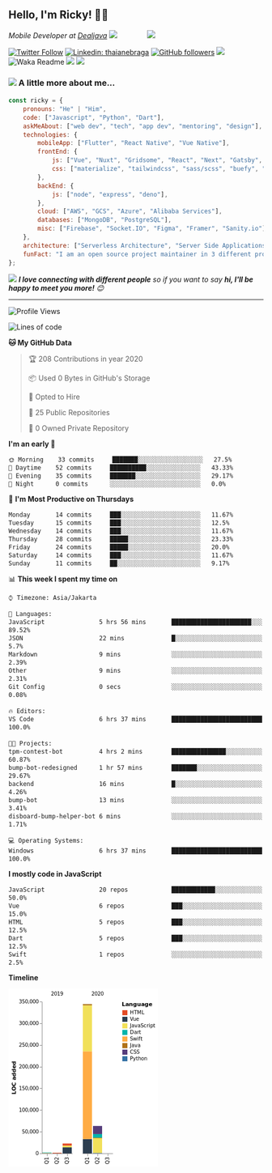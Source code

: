 ## Hello, I'm Ricky! 🙏🏻
<img align='right' src="https://media.giphy.com/media/M9gbBd9nbDrOTu1Mqx/giphy.gif" width="230">
<p><em>Mobile Developer at <a href="https://dealjava.com">Dealjava</a> <img src="https://media.giphy.com/media/WUlplcMpOCEmTGBtBW/giphy.gif" width="30"> 
</em></p>

[![Twitter Follow](https://img.shields.io/twitter/follow/RickyDoesCode?label=RickyDoesCode)](https://twitter.com/RickyDoesCode)
[![Linkedin: thaianebraga](https://img.shields.io/badge/-Ricky-blue?style=flat-square&logo=Linkedin&logoColor=white&link=https://www.linkedin.com/in/audrick)](https://www.linkedin.com/in/audrick)
[![GitHub followers](https://img.shields.io/github/followers/RickyDoesCode?label=RickyDoesCode&style=social)](https://github.com/RickyDoesCode)
![](https://visitor-badge.glitch.me/badge?page_id=RickyDoesCode.RickyDoesCode)
![Waka Readme](https://github.com/anmol098/anmol098/workflows/Waka%20Readme/badge.svg)
[![](https://img.shields.io/badge/-instagram-blueviolet?logo=instagram&logoColor=white)](https://instagram.com/designsbyricky)
[![](https://img.shields.io/badge/-others-orange)](https://linktr.ee/designsbyricky)

### <img src="https://media.giphy.com/media/VgCDAzcKvsR6OM0uWg/giphy.gif" width="50"> A little more about me...  

```javascript
const ricky = {
    pronouns: "He" | "Him",
    code: ["Javascript", "Python", "Dart"],
    askMeAbout: ["web dev", "tech", "app dev", "mentoring", "design"],
    technologies: {
        mobileApp: ["Flutter", "React Native", "Vue Native"],
        frontEnd: {
            js: ["Vue", "Nuxt", "Gridsome", "React", "Next", "Gatsby", "Flutter Web"],
            css: ["materialize", "tailwindcss", "sass/scss", "buefy", "material design"]
        },
        backEnd: {
            js: ["node", "express", "deno"],
        },
        cloud: ["AWS", "GCS", "Azure", "Alibaba Services"],
        databases: ["MongoDB", "PostgreSQL"],
        misc: ["Firebase", "Socket.IO", "Figma", "Framer", "Sanity.io"]
    },
    architecture: ["Serverless Architecture", "Server Side Applications", "Single Page Applications", "Microservice Servers", "MVC"],
    funFact: "I am an open source project maintainer in 3 different projects"
};
```

<img src="https://media.giphy.com/media/LnQjpWaON8nhr21vNW/giphy.gif" width="60"> <em><b>I love connecting with different people</b> so if you want to say <b>hi, I'll be happy to meet you more!</b> 😊</em>

---
<!--START_SECTION:waka-->
![Profile Views](http://img.shields.io/badge/Profile%20Views-7-blue)

![Lines of code](https://img.shields.io/badge/From%20Hello%20World%20I've%20written-1.3%20million%20Lines%20of%20code-blue)

**🐱 My GitHub Data** 

> 🏆 208 Contributions in year 2020
 > 
> 📦 Used 0 Bytes in GitHub's Storage 
 > 
> 💼 Opted to Hire
 > 
> 📜 25 Public Repositories 
 > 
> 🔑 0 Owned Private Repository 
 > 
**I'm an early 🐤** 

```text
🌞 Morning    33 commits     ███████░░░░░░░░░░░░░░░░░░   27.5% 
🌆 Daytime    52 commits     ██████████░░░░░░░░░░░░░░░   43.33% 
🌃 Evening    35 commits     ███████░░░░░░░░░░░░░░░░░░   29.17% 
🌙 Night      0 commits      ░░░░░░░░░░░░░░░░░░░░░░░░░   0.0%

```
📅 **I'm Most Productive on Thursdays** 

```text
Monday       14 commits     ███░░░░░░░░░░░░░░░░░░░░░░   11.67% 
Tuesday      15 commits     ███░░░░░░░░░░░░░░░░░░░░░░   12.5% 
Wednesday    14 commits     ███░░░░░░░░░░░░░░░░░░░░░░   11.67% 
Thursday     28 commits     █████░░░░░░░░░░░░░░░░░░░░   23.33% 
Friday       24 commits     █████░░░░░░░░░░░░░░░░░░░░   20.0% 
Saturday     14 commits     ███░░░░░░░░░░░░░░░░░░░░░░   11.67% 
Sunday       11 commits     ██░░░░░░░░░░░░░░░░░░░░░░░   9.17%

```


📊 **This week I spent my time on** 

```text
⌚︎ Timezone: Asia/Jakarta

💬 Languages: 
JavaScript               5 hrs 56 mins       ██████████████████████░░░   89.52% 
JSON                     22 mins             █░░░░░░░░░░░░░░░░░░░░░░░░   5.7% 
Markdown                 9 mins              ░░░░░░░░░░░░░░░░░░░░░░░░░   2.39% 
Other                    9 mins              ░░░░░░░░░░░░░░░░░░░░░░░░░   2.31% 
Git Config               0 secs              ░░░░░░░░░░░░░░░░░░░░░░░░░   0.08%

🔥 Editors: 
VS Code                  6 hrs 37 mins       █████████████████████████   100.0%

🐱‍💻 Projects: 
tpm-contest-bot          4 hrs 2 mins        ███████████████░░░░░░░░░░   60.87% 
bump-bot-redesigned      1 hr 57 mins        ███████░░░░░░░░░░░░░░░░░░   29.67% 
backend                  16 mins             █░░░░░░░░░░░░░░░░░░░░░░░░   4.26% 
bump-bot                 13 mins             ░░░░░░░░░░░░░░░░░░░░░░░░░   3.41% 
disboard-bump-helper-bot 6 mins              ░░░░░░░░░░░░░░░░░░░░░░░░░   1.71%

💻 Operating Systems: 
Windows                  6 hrs 37 mins       █████████████████████████   100.0%

```

**I mostly code in JavaScript** 

```text
JavaScript               20 repos            ████████████░░░░░░░░░░░░░   50.0% 
Vue                      6 repos             ███░░░░░░░░░░░░░░░░░░░░░░   15.0% 
HTML                     5 repos             ███░░░░░░░░░░░░░░░░░░░░░░   12.5% 
Dart                     5 repos             ███░░░░░░░░░░░░░░░░░░░░░░   12.5% 
Swift                    1 repos             ░░░░░░░░░░░░░░░░░░░░░░░░░   2.5%

```


**Timeline**

![Chart not found](https://github.com/RickyDoesCode/RickyDoesCode/blob/master/charts/bar_graph.png) 


<!--END_SECTION:waka-->